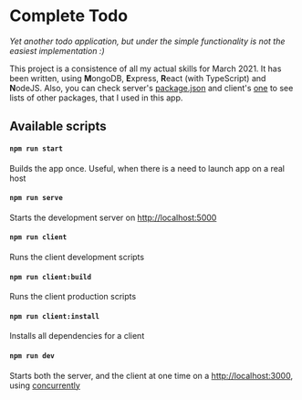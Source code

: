 # Complete Todo
_Yet another todo application, but under the simple functionality is not the easiest implementation :)_

This project is a consistence of all my actual skills for March 2021.
It has been written, using **M**ongoDB, **E**xpress, **R**eact (with TypeScript) and **N**odeJS.
Also, you can check server's [package.json](https://github.com/DonAlexandro/complete-todo/blob/master/package.json)
and client's [one](https://github.com/DonAlexandro/complete-todo/blob/master/client/package.json) to see lists of other packages, that I used in this app.

## Available scripts

#### `npm run start`
Builds the app once. Useful, when there is a need to launch app on a real host

#### `npm run serve`
Starts the development server on [http://localhost:5000](http://localhost:5000)

#### `npm run client`
Runs the client development scripts

#### `npm run client:build`
Runs the client production scripts

#### `npm run client:install`
Installs all dependencies for a client

#### `npm run dev`
Starts both the server, and the client at one time on a [http://localhost:3000](http://localhost:3000), using [concurrently](https://github.com/kimmobrunfeldt/concurrently) 
